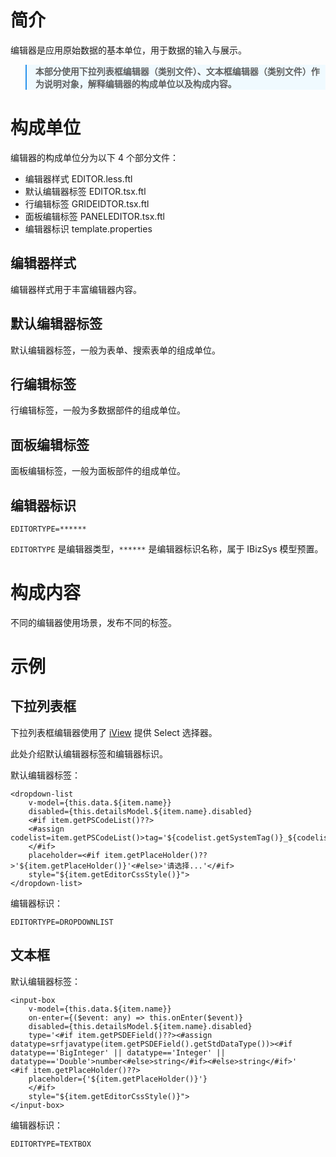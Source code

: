 # 简介

编辑器是应用原始数据的基本单位，用于数据的输入与展示。

<blockquote style="border-color: #2892ec;background-color: #f0faff;">
    <p>
        <strong>
        本部分使用下拉列表框编辑器（类别文件）、文本框编辑器（类别文件）作为说明对象，解释编辑器的构成单位以及构成内容。
        </strong>
    </p>
</blockquote>


# 构成单位

编辑器的构成单位分为以下 4 个部分文件：
- 编辑器样式 EDITOR.less.ftl
- 默认编辑器标签 EDITOR.tsx.ftl
- 行编辑标签 GRIDEIDTOR.tsx.ftl 
- 面板编辑标签 PANELEDITOR.tsx.ftl
- 编辑器标识 template.properties 


## 编辑器样式

编辑器样式用于丰富编辑器内容。


## 默认编辑器标签

默认编辑器标签，一般为表单、搜索表单的组成单位。


## 行编辑标签

行编辑标签，一般为多数据部件的组成单位。


## 面板编辑标签

面板编辑标签，一般为面板部件的组成单位。


## 编辑器标识

```freemarker
EDITORTYPE=******
```

`EDITORTYPE` 是编辑器类型，`******` 是编辑器标识名称，属于 IBizSys 模型预置。


# 构成内容

不同的编辑器使用场景，发布不同的标签。


# 示例


## 下拉列表框

下拉列表框编辑器使用了 [iView](https://www.iviewui.com) 提供 Select 选择器。

此处介绍默认编辑器标签和编辑器标识。

默认编辑器标签：

```freemarker
<dropdown-list 
	v-model={this.data.${item.name}}  
	disabled={this.detailsModel.${item.name}.disabled}  
	<#if item.getPSCodeList()??>
    <#assign codelist=item.getPSCodeList()>tag='${codelist.getSystemTag()}_${codelist.codeName}'
    </#if> 
    placeholder=<#if item.getPlaceHolder()??>'${item.getPlaceHolder()}'<#else>'请选择...'</#if> 
    style="${item.getEditorCssStyle()}">
</dropdown-list>
```

编辑器标识：
```freemarker
EDITORTYPE=DROPDOWNLIST
```


## 文本框


默认编辑器标签：
```freemarker
<input-box 
	v-model={this.data.${item.name}}  
	on-enter={($event: any) => this.onEnter($event)} 
	disabled={this.detailsModel.${item.name}.disabled} 
	type='<#if item.getPSDEField()??><#assign datatype=srfjavatype(item.getPSDEField().getStdDataType())><#if datatype=='BigInteger' || datatype=='Integer' || datatype=='Double'>number<#else>string</#if><#else>string</#if>'  	<#if item.getPlaceHolder()??>
	placeholder={'${item.getPlaceHolder()}'}
	</#if> 
	style="${item.getEditorCssStyle()}">
</input-box>
```

编辑器标识：
```freemarker
EDITORTYPE=TEXTBOX
```

